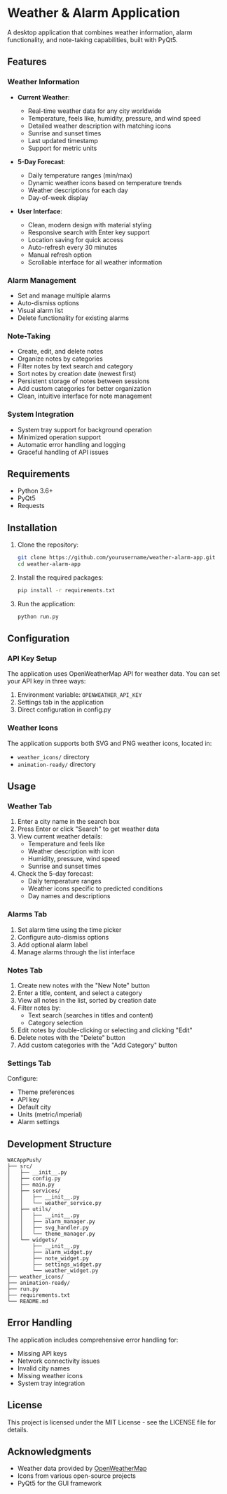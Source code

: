 # Weather & Alarm Application

A desktop application that combines weather information, alarm functionality, and note-taking capabilities, built with PyQt5.

## Features

### Weather Information

- **Current Weather**:

  - Real-time weather data for any city worldwide
  - Temperature, feels like, humidity, pressure, and wind speed
  - Detailed weather description with matching icons
  - Sunrise and sunset times
  - Last updated timestamp
  - Support for metric units

- **5-Day Forecast**:

  - Daily temperature ranges (min/max)
  - Dynamic weather icons based on temperature trends
  - Weather descriptions for each day
  - Day-of-week display

- **User Interface**:
  - Clean, modern design with material styling
  - Responsive search with Enter key support
  - Location saving for quick access
  - Auto-refresh every 30 minutes
  - Manual refresh option
  - Scrollable interface for all weather information

### Alarm Management

- Set and manage multiple alarms
- Auto-dismiss options
- Visual alarm list
- Delete functionality for existing alarms

### Note-Taking

- Create, edit, and delete notes
- Organize notes by categories
- Filter notes by text search and category
- Sort notes by creation date (newest first)
- Persistent storage of notes between sessions
- Add custom categories for better organization
- Clean, intuitive interface for note management

### System Integration

- System tray support for background operation
- Minimized operation support
- Automatic error handling and logging
- Graceful handling of API issues

## Requirements

- Python 3.6+
- PyQt5
- Requests

## Installation

1. Clone the repository:

   ```bash
   git clone https://github.com/yourusername/weather-alarm-app.git
   cd weather-alarm-app
   ```

2. Install the required packages:

   ```bash
   pip install -r requirements.txt
   ```

3. Run the application:
   ```bash
   python run.py
   ```

## Configuration

### API Key Setup

The application uses OpenWeatherMap API for weather data. You can set your API key in three ways:

1. Environment variable: `OPENWEATHER_API_KEY`
2. Settings tab in the application
3. Direct configuration in config.py

### Weather Icons

The application supports both SVG and PNG weather icons, located in:

- `weather_icons/` directory
- `animation-ready/` directory

## Usage

### Weather Tab

1. Enter a city name in the search box
2. Press Enter or click "Search" to get weather data
3. View current weather details:
   - Temperature and feels like
   - Weather description with icon
   - Humidity, pressure, wind speed
   - Sunrise and sunset times
4. Check the 5-day forecast:
   - Daily temperature ranges
   - Weather icons specific to predicted conditions
   - Day names and descriptions

### Alarms Tab

1. Set alarm time using the time picker
2. Configure auto-dismiss options
3. Add optional alarm label
4. Manage alarms through the list interface

### Notes Tab

1. Create new notes with the "New Note" button
2. Enter a title, content, and select a category
3. View all notes in the list, sorted by creation date
4. Filter notes by:
   - Text search (searches in titles and content)
   - Category selection
5. Edit notes by double-clicking or selecting and clicking "Edit"
6. Delete notes with the "Delete" button
7. Add custom categories with the "Add Category" button

### Settings Tab

Configure:

- Theme preferences
- API key
- Default city
- Units (metric/imperial)
- Alarm settings

## Development Structure

```
WACAppPush/
├── src/
│   ├── __init__.py
│   ├── config.py
│   ├── main.py
│   ├── services/
│   │   ├── __init__.py
│   │   └── weather_service.py
│   ├── utils/
│   │   ├── __init__.py
│   │   ├── alarm_manager.py
│   │   ├── svg_handler.py
│   │   └── theme_manager.py
│   └── widgets/
│       ├── __init__.py
│       ├── alarm_widget.py
│       ├── note_widget.py
│       ├── settings_widget.py
│       └── weather_widget.py
├── weather_icons/
├── animation-ready/
├── run.py
├── requirements.txt
└── README.md
```

## Error Handling

The application includes comprehensive error handling for:

- Missing API keys
- Network connectivity issues
- Invalid city names
- Missing weather icons
- System tray integration

## License

This project is licensed under the MIT License - see the LICENSE file for details.

## Acknowledgments

- Weather data provided by [OpenWeatherMap](https://openweathermap.org/)
- Icons from various open-source projects
- PyQt5 for the GUI framework
